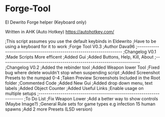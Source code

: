 # Forge-Tool
El Dewrito Forge helper (Keyboard only)


Written in AHK (Auto Hotkey) https://autohotkey.com/

;This script assumes you use the default keybinds in Eldewrito
;Have to be using a keyboard for it to work
;Forge Tool V0.3
;Author Dava96
;----------------------------------------------------------------------
;Changelog V0.1 
;Made Scripts More efficent
;Added Gui
;Added Buttons, Help, Kill, About
;----------------------------------------------------------------------
;Changelog V0.2
;Added the rebinder tool
;Added Weapon lower Tool
;Fixed bug where delete wouldn't stop when suspending script
;Added Screenshot Presets to the numpad 0-4
;Taken Preview Screenshots Included in the Root folder
;Commented Code
;Added New Gui
;Added drop down menu, text labels
;Added Object Counter
;Added Useful Links
;Enable usage on multiple setups
;----------------------------------------------------------------------
;To Do List
;Fix Weapon Lower
;Add a better way to show controls (Maybe Image?)
;General Rule sets for game types  e.g infection 15 human spawns
;Add 2 more Presets (LSD version)

